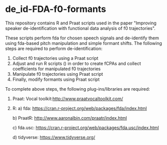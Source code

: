 # de_id-FDA-f0-formants
This repository contains R and Praat scripts used in the paper "Improving speaker de-identification with functional data analysis of f0 trajectories".

These scripts perform fda for chosen speech signals and de-identify them using fda-based pitch manipulation and simple formant shifts. The following steps are required to perform de-identification:

1) Collect f0 trajectories using a Praat script
2) Adjust and run R scripts () in order to create fCPAs and collect coefficients for manipulated f0 trajectories
3) Manipulate f0 trajectories using Praat script
4) Finally, modify formants using Praat script


To complete above steps, the following plug-ins/libraries are required:

1) Praat: Vocal toolkit:http://www.praatvocaltoolkit.com/
2) R: a) fda: https://cran.r-project.org/web/packages/fda/index.html

      b) PraatR: http://www.aaronalbin.com/praatr/index.html

      c) fda.usc: https://cran.r-project.org/web/packages/fda.usc/index.html
      
      d) tidyverse: https://www.tidyverse.org/
